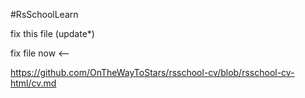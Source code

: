 #RsSchoolLearn

fix this file (update*)

fix file now <--


https://github.com/OnTheWayToStars/rsschool-cv/blob/rsschool-cv-html/cv.md


